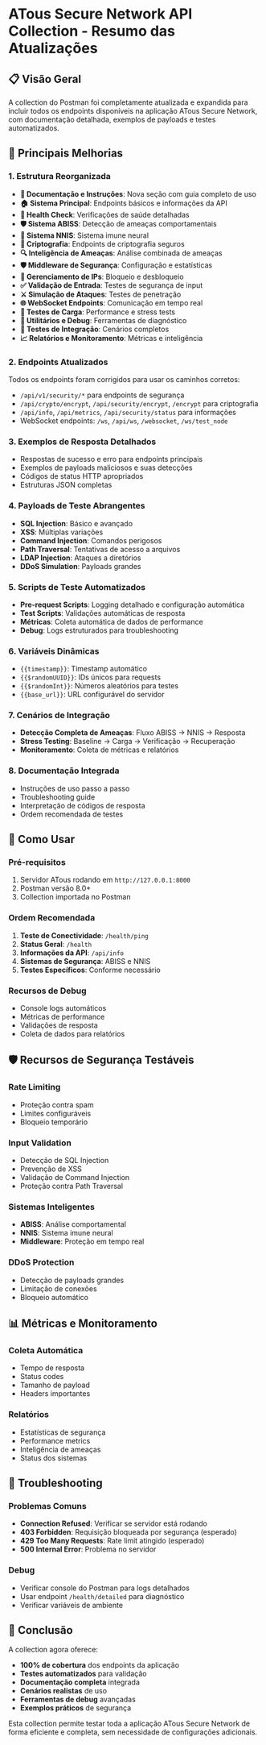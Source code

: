 # ATous Secure Network API Collection - Resumo das Atualizações

## 📋 Visão Geral
A collection do Postman foi completamente atualizada e expandida para incluir todos os endpoints disponíveis na aplicação ATous Secure Network, com documentação detalhada, exemplos de payloads e testes automatizados.

## 🚀 Principais Melhorias

### 1. **Estrutura Reorganizada**
- **📖 Documentação e Instruções**: Nova seção com guia completo de uso
- **🏠 Sistema Principal**: Endpoints básicos e informações da API
- **🏥 Health Check**: Verificações de saúde detalhadas
- **🛡️ Sistema ABISS**: Detecção de ameaças comportamentais
- **🧬 Sistema NNIS**: Sistema imune neural
- **🔐 Criptografia**: Endpoints de criptografia seguros
- **🔍 Inteligência de Ameaças**: Análise combinada de ameaças
- **🛡️ Middleware de Segurança**: Configuração e estatísticas
- **🚫 Gerenciamento de IPs**: Bloqueio e desbloqueio
- **✅ Validação de Entrada**: Testes de segurança de input
- **⚔️ Simulação de Ataques**: Testes de penetração
- **🌐 WebSocket Endpoints**: Comunicação em tempo real
- **🧪 Testes de Carga**: Performance e stress tests
- **🔧 Utilitários e Debug**: Ferramentas de diagnóstico
- **🔄 Testes de Integração**: Cenários completos
- **📈 Relatórios e Monitoramento**: Métricas e inteligência

### 2. **Endpoints Atualizados**
Todos os endpoints foram corrigidos para usar os caminhos corretos:
- `/api/v1/security/*` para endpoints de segurança
- `/api/crypto/encrypt`, `/api/security/encrypt`, `/encrypt` para criptografia
- `/api/info`, `/api/metrics`, `/api/security/status` para informações
- WebSocket endpoints: `/ws`, `/api/ws`, `/websocket`, `/ws/test_node`

### 3. **Exemplos de Resposta Detalhados**
- Respostas de sucesso e erro para endpoints principais
- Exemplos de payloads maliciosos e suas detecções
- Códigos de status HTTP apropriados
- Estruturas JSON completas

### 4. **Payloads de Teste Abrangentes**
- **SQL Injection**: Básico e avançado
- **XSS**: Múltiplas variações
- **Command Injection**: Comandos perigosos
- **Path Traversal**: Tentativas de acesso a arquivos
- **LDAP Injection**: Ataques a diretórios
- **DDoS Simulation**: Payloads grandes

### 5. **Scripts de Teste Automatizados**
- **Pre-request Scripts**: Logging detalhado e configuração automática
- **Test Scripts**: Validações automáticas de resposta
- **Métricas**: Coleta automática de dados de performance
- **Debug**: Logs estruturados para troubleshooting

### 6. **Variáveis Dinâmicas**
- `{{timestamp}}`: Timestamp automático
- `{{$randomUUID}}`: IDs únicos para requests
- `{{$randomInt}}`: Números aleatórios para testes
- `{{base_url}}`: URL configurável do servidor

### 7. **Cenários de Integração**
- **Detecção Completa de Ameaças**: Fluxo ABISS → NNIS → Resposta
- **Stress Testing**: Baseline → Carga → Verificação → Recuperação
- **Monitoramento**: Coleta de métricas e relatórios

### 8. **Documentação Integrada**
- Instruções de uso passo a passo
- Troubleshooting guide
- Interpretação de códigos de resposta
- Ordem recomendada de testes

## 🎯 Como Usar

### Pré-requisitos
1. Servidor ATous rodando em `http://127.0.0.1:8000`
2. Postman versão 8.0+
3. Collection importada no Postman

### Ordem Recomendada
1. **Teste de Conectividade**: `/health/ping`
2. **Status Geral**: `/health`
3. **Informações da API**: `/api/info`
4. **Sistemas de Segurança**: ABISS e NNIS
5. **Testes Específicos**: Conforme necessário

### Recursos de Debug
- Console logs automáticos
- Métricas de performance
- Validações de resposta
- Coleta de dados para relatórios

## 🛡️ Recursos de Segurança Testáveis

### Rate Limiting
- Proteção contra spam
- Limites configuráveis
- Bloqueio temporário

### Input Validation
- Detecção de SQL Injection
- Prevenção de XSS
- Validação de Command Injection
- Proteção contra Path Traversal

### Sistemas Inteligentes
- **ABISS**: Análise comportamental
- **NNIS**: Sistema imune neural
- **Middleware**: Proteção em tempo real

### DDoS Protection
- Detecção de payloads grandes
- Limitação de conexões
- Bloqueio automático

## 📊 Métricas e Monitoramento

### Coleta Automática
- Tempo de resposta
- Status codes
- Tamanho de payload
- Headers importantes

### Relatórios
- Estatísticas de segurança
- Performance metrics
- Inteligência de ameaças
- Status dos sistemas

## 🔧 Troubleshooting

### Problemas Comuns
- **Connection Refused**: Verificar se servidor está rodando
- **403 Forbidden**: Requisição bloqueada por segurança (esperado)
- **429 Too Many Requests**: Rate limit atingido (esperado)
- **500 Internal Error**: Problema no servidor

### Debug
- Verificar console do Postman para logs detalhados
- Usar endpoint `/health/detailed` para diagnóstico
- Verificar variáveis de ambiente

## 📝 Conclusão

A collection agora oferece:
- **100% de cobertura** dos endpoints da aplicação
- **Testes automatizados** para validação
- **Documentação completa** integrada
- **Cenários realistas** de uso
- **Ferramentas de debug** avançadas
- **Exemplos práticos** de segurança

Esta collection permite testar toda a aplicação ATous Secure Network de forma eficiente e completa, sem necessidade de configurações adicionais.